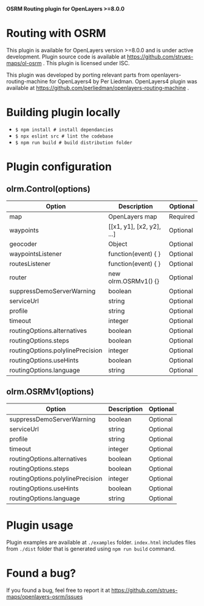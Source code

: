 **OSRM Routing plugin for OpenLayers >=8.0.0**

Routing with OSRM
=================
This plugin is available for OpenLayers version >=8.0.0 and is under active development.
Plugin source code is available at https://github.com/strues-maps/ol-osrm .
This plugin is licensed under ISC.

This plugin was developed by porting relevant parts from openlayers-routing-machine for
OpenLayers4 by Per Liedman. OpenLayers4 plugin was available at https://github.com/perliedman/openlayers-routing-machine .


Building plugin locally
=======================
- `$ npm install # install dependancies`
- `$ npx eslint src # lint the codebase`
- `$ npm run build # build distribution folder`


Plugin configuration
====================

olrm.Control(options)
---------------------

| Option                           | Description               | Optional |
|----------------------------------|---------------------------|----------|
| map                              | OpenLayers map            | Required |
| waypoints                        | [[x1, y1], [x2, y2], ...] | Optional |
| geocoder                         | Object                    | Optional |
| waypointsListener                | function(event) { }       | Optional |
| routesListener                   | function(event) { }       | Optional |
| router                           | new olrm.OSRMv1() {}      | Optional |
| suppressDemoServerWarning        | boolean                   | Optional |
| serviceUrl                       | string                    | Optional |
| profile                          | string                    | Optional |
| timeout                          | integer                   | Optional |
| routingOptions.alternatives      | boolean                   | Optional |
| routingOptions.steps             | boolean                   | Optional |
| routingOptions.polylinePrecision | integer                   | Optional |
| routingOptions.useHints          | boolean                   | Optional |
| routingOptions.language          | string                    | Optional |

olrm.OSRMv1(options)
--------------------

| Option                           | Description               | Optional |
|----------------------------------|---------------------------|----------|
| suppressDemoServerWarning        | boolean                   | Optional |
| serviceUrl                       | string                    | Optional |
| profile                          | string                    | Optional |
| timeout                          | integer                   | Optional |
| routingOptions.alternatives      | boolean                   | Optional |
| routingOptions.steps             | boolean                   | Optional |
| routingOptions.polylinePrecision | integer                   | Optional |
| routingOptions.useHints          | boolean                   | Optional |
| routingOptions.language          | string                    | Optional |


Plugin usage
============
Plugin examples are available at `./examples` folder. `index.html` includes
files from `./dist` folder that is generated using `npm run build` command. 


Found a bug?
===================================
If you found a bug, feel free to report it at https://github.com/strues-maps/openlayers-osrm/issues

